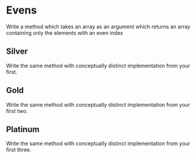# Evens

Write a method which takes an array as an argument which returns an array containing only the elements with an even index

## Silver

Write the same method with conceptually distinct implementation from your first.

## Gold

Write the same method with conceptually distinct implementation from your first two.

## Platinum

Write the same method with conceptually distinct implementation from your first three. 
